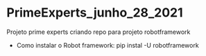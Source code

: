 # PrimeExperts_junho_28_2021
Projeto prime experts criando repo para projeto robotframework

- Como instalar o Robot framework:
pip instal -U robotframework